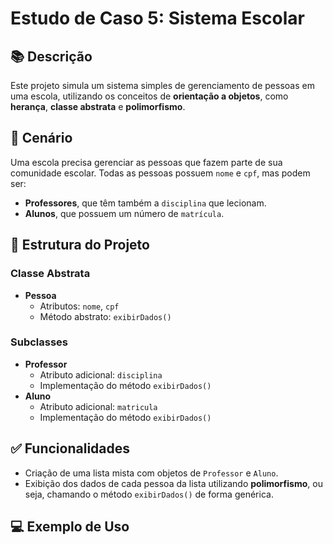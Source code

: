 # Estudo de Caso 5: Sistema Escolar

## 📚 Descrição
Este projeto simula um sistema simples de gerenciamento de pessoas em uma escola, utilizando os conceitos de **orientação a objetos**, como **herança**, **classe abstrata** e **polimorfismo**.

## 🧠 Cenário
Uma escola precisa gerenciar as pessoas que fazem parte de sua comunidade escolar. Todas as pessoas possuem `nome` e `cpf`, mas podem ser:

- **Professores**, que têm também a `disciplina` que lecionam.
- **Alunos**, que possuem um número de `matrícula`.

## 🧱 Estrutura do Projeto

### Classe Abstrata
- **Pessoa**
  - Atributos: `nome`, `cpf`
  - Método abstrato: `exibirDados()`

### Subclasses
- **Professor**
  - Atributo adicional: `disciplina`
  - Implementação do método `exibirDados()`
- **Aluno**
  - Atributo adicional: `matricula`
  - Implementação do método `exibirDados()`

## ✅ Funcionalidades
- Criação de uma lista mista com objetos de `Professor` e `Aluno`.
- Exibição dos dados de cada pessoa da lista utilizando **polimorfismo**, ou seja, chamando o método `exibirDados()` de forma genérica.

## 💻 Exemplo de Uso


